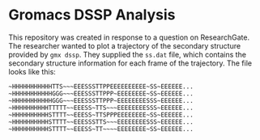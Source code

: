 # Gromacs DSSP Analysis

This repository was created in response to a question on ResearchGate. The researcher wanted to plot a trajectory of the secondary structure provided by `gmx dssp`. They supplied the `ss.dat` file, which contains the secondary structure information for each frame of the trajectory. The file looks like this:

```
~HHHHHHHHHHHTTS~~~EEESSSTTPPEEEEEEEEEE~SS~EEEEEE...
~HHHHHHHHHHHGGG~~~EEESSSTTPPP~EEEEEEEE~SS~EEEEEE...
~HHHHHHHHHHHGGG~~~EEESSSTTPPP~EEEEEEEESSS~EEEEEE...
~HHHHHHHHHHTTTTT~~EEESS~TTS~~~EEEEEEEESSS~EEEEEE...
~HHHHHHHHHHSTTTT~~EEESS~TTSPPPEEEEEEEE~SS~EEEEEE...
~HHHHHHHHHHSTTTT~~EEESSSTTS~~~EEEEEEEESSS~EEEEEE...
~HHHHHHHHHHSTTTT~~EEESS~TT~~~~EEEEEEEE~SS~EEEEEE...
```